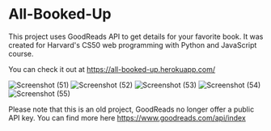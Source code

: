 # All-Booked-Up

This project uses GoodReads API to get details for your favorite book.
It was created for Harvard's CS50 web programming with Python and JavaScript course. 

You can check it out at https://all-booked-up.herokuapp.com/


![Screenshot (51)](https://user-images.githubusercontent.com/56018791/190898145-e8d1359d-d404-4b9c-a0e5-94f7ff79df32.png)
![Screenshot (52)](https://user-images.githubusercontent.com/56018791/190898148-a6da1eb3-b580-449f-b314-16da22700722.png)
![Screenshot (53)](https://user-images.githubusercontent.com/56018791/190898149-a5121ffb-175c-4d56-b293-f3b6cfd29a5c.png)
![Screenshot (54)](https://user-images.githubusercontent.com/56018791/190898151-71be0a98-ce4d-4a53-8f1c-576334e48ced.png)
![Screenshot (55)](https://user-images.githubusercontent.com/56018791/190898152-f932e81e-3dc2-4003-99ba-9b95e311ed79.png)




Please note that this is an old project, GoodReads no longer offer a public API key. 
You can find more here https://www.goodreads.com/api/index
